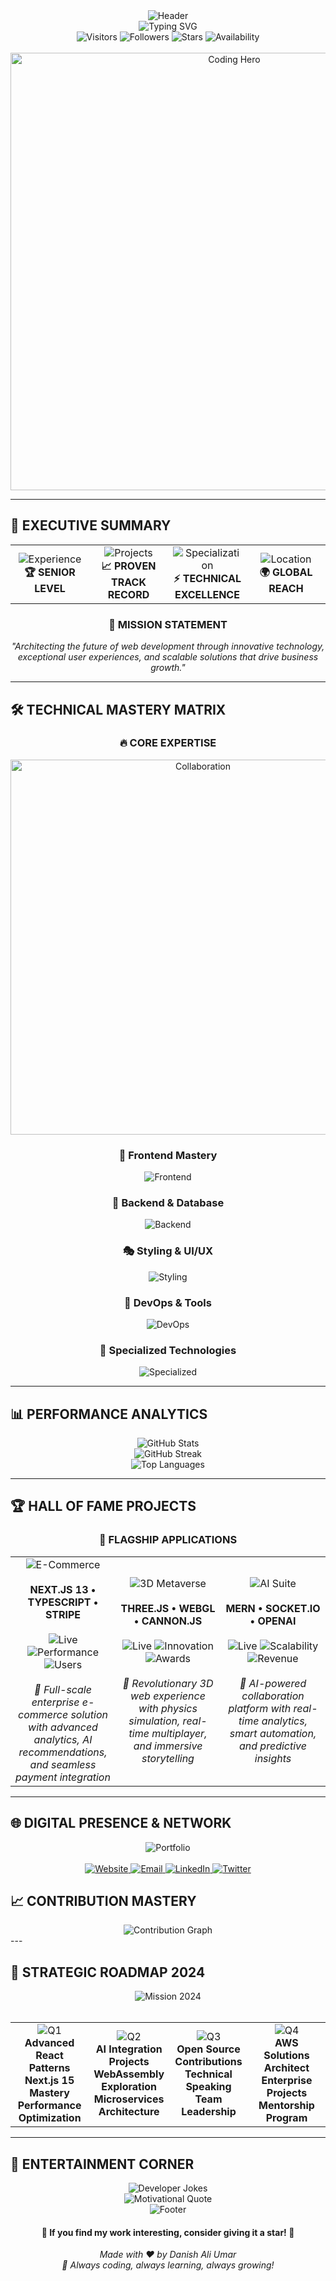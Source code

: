 <!-- 
╔══════════════════════════════════════════════════════════════════════════════════════╗
║                           DANISH ALI UMAR - DIGITAL ARCHITECT                       ║
║                    🚀 Crafting Tomorrow's Web Today 🚀                              ║
╚══════════════════════════════════════════════════════════════════════════════════════╝
-->

<div align="center">
  <img src="https://capsule-render.vercel.app/api?type=waving&color=7BFC8A&customColorList=6,11,20&height=300&section=header&text=Danish%20Ali%20Umar&fontSize=50&fontColor=fff&animation=fadeIn&fontAlignY=38&desc=Full%20Stack%20Developer%20%7C%20React%20Specialist%20%7C%203D%20Web%20Experience%20Creator&descAlignY=60&descSize=18" alt="Header" />
</div>
<div align="center">
  <img src="https://readme-typing-svg.demolab.com?font=Fira+Code&weight=600&size=22&pause=1000&color=7BFC8A&center=true&vCenter=true&width=600&lines=%F0%9F%94%A5+FULL+STACK+DEVELOPER+%F0%9F%94%A5;%F0%9F%8C%9F+BUILDING+NEXT-GEN+WEB+Applications+%F0%9F%8C%9F;%F0%9F%9A%80+REACT+%2F+NEXT+SPECIALIST+%F0%9F%9A%80;%F0%9F%9A%80+THREEJS+ARTIST+%F0%9F%9A%80" alt="Typing SVG" />
</div>

<div align="center">
  <img src="https://komarev.com/ghpvc/?username=DanishAliUmar&style=for-the-badge&color=00FF88&label=VISITORS&labelColor=000000" alt="Visitors" />
  <img src="https://img.shields.io/github/followers/DanishAliUmar?style=for-the-badge&color=00FF88&labelColor=000000&label=FOLLOWERS" alt="Followers" />
  <img src="https://img.shields.io/github/stars/DanishAliUmar?style=for-the-badge&color=00FF88&labelColor=000000&label=STARS" alt="Stars" />
  <img src="https://img.shields.io/badge/AVAILABILITY-OPEN%20FOR%20OPPORTUNITIES-00FF88?style=for-the-badge&labelColor=000000" alt="Availability" />
</div>

<br>

<div align="center">
  <img src="https://user-images.githubusercontent.com/74038190/229223263-cf2e4b07-2615-4f87-9c38-e37600f8381a.gif" width="700" alt="Coding Hero" />
</div>

---

## 🎯 **EXECUTIVE SUMMARY**

<div align="center">
  <table>
    <tr>
      <td align="center" width="25%">
        <img src="https://img.shields.io/badge/EXPERIENCE-3%2B%20Years-00FF88?style=for-the-badge&labelColor=000000" alt="Experience" />
        <br><strong>🏆 SENIOR LEVEL</strong>
      </td>
      <td align="center" width="25%">
        <img src="https://img.shields.io/badge/PROJECTS-30%2B%20Completed-00FF88?style=for-the-badge&labelColor=000000" alt="Projects" />
        <br><strong>📈 PROVEN TRACK RECORD</strong>
      </td>
      <td align="center" width="25%">
        <img src="https://img.shields.io/badge/SPECIALIZATION-Full%20Stack-00FF88?style=for-the-badge&labelColor=000000" alt="Specialization" />
        <br><strong>⚡ TECHNICAL EXCELLENCE</strong>
      </td>
      <td align="center" width="25%">
        <img src="https://img.shields.io/badge/LOCATION-Pakistan-00FF88?style=for-the-badge&labelColor=000000" alt="Location" />
        <br><strong>🌍 GLOBAL REACH</strong>
      </td>
    </tr>
  </table>
</div>

<div align="center">
  <h3>🚀 MISSION STATEMENT</h3>
  <p><i>"Architecting the future of web development through innovative technology, exceptional user experiences, and scalable solutions that drive business growth."</i></p>
</div>

---

## 🛠️ **TECHNICAL MASTERY MATRIX**

<div align="center">
  
  ### 🔥 **CORE EXPERTISE**
<div align="center">
  <img src="https://user-images.githubusercontent.com/74038190/212284100-561aa473-3905-4a80-b561-0d28506553ee.gif" width="600" alt="Collaboration" />
</div>
  
<div align="center">

### 🎨 Frontend Mastery
<p>
  <img src="https://skillicons.dev/icons?i=react,nextjs,typescript,javascript,html,css" alt="Frontend" />
</p>

### 🔧 Backend & Database
<p>
  <img src="https://skillicons.dev/icons?i=nodejs,express,mongodb,mysql,firebase,supabase" alt="Backend" />
</p>

### 🎭 Styling & UI/UX
<p>
  <img src="https://skillicons.dev/icons?i=tailwind,bootstrap,sass,materialui,figma" alt="Styling" />
</p>

### 🚀 DevOps & Tools
<p>
  <img src="https://skillicons.dev/icons?i=git,github,docker,aws,vercel,netlify" alt="DevOps" />
</p>

### 🎪 Specialized Technologies
<p>
  <img src="https://skillicons.dev/icons?i=threejs,blender,unity,python,linux" alt="Specialized" />
</p>

</div>
</div>

---

## 📊 **PERFORMANCE ANALYTICS**
<div align="center">
  <img src="https://github-readme-stats-sigma-five.vercel.app/api?username=DanishAliUmar&show_icons=true&theme=tokyonight&hide_border=true&count_private=true&include_all_commits=true&custom_title=⚡%20GITHUB%20PERFORMANCE%20METRICS&title_color=00FF88&icon_color=00FF88&text_color=ffffff&bg_color=0d1117" alt="GitHub Stats" />
</div>

<div align="center">
  <img src="https://github-readme-streak-stats.herokuapp.com/?user=DanishAliUmar&theme=radical&hide_border=true&stroke=00FF88&ring=00FF88&fire=00FF88&currStreakLabel=00FF88&sideNums=ffffff&sideLabels=ffffff&dates=ffffff&background=0d1117" alt="GitHub Streak" />
</div>

<div align="center">
  <img src="https://github-readme-stats.vercel.app/api/top-langs/?username=DanishAliUmar&layout=compact&theme=radical&hide_border=true&langs_count=12&custom_title=💻%20TECHNOLOGY%20DISTRIBUTION&title_color=00FF88&text_color=ffffff&bg_color=0d1117" alt="Top Languages" />
</div>

---

## 🏆 **HALL OF FAME PROJECTS**

<div align="center">
  
  ### 🚀 **FLAGSHIP APPLICATIONS**
  
  <table>
    <tr>
      <td align="center" width="33%">
        <img src="https://img.shields.io/badge/🌐-E--COMMERCE%20EMPIRE-00FF88?style=for-the-badge&labelColor=000000" alt="E-Commerce" />
        <br><br>
        <strong>NEXT.JS 13 • TYPESCRIPT • STRIPE</strong>
        <br><br>
        <img src="https://img.shields.io/badge/STATUS-LIVE-00FF88?style=flat-square&labelColor=000000" alt="Live" />
        <img src="https://img.shields.io/badge/PERFORMANCE-98%25-00FF88?style=flat-square&labelColor=000000" alt="Performance" />
        <img src="https://img.shields.io/badge/USERS-10K%2B-00FF88?style=flat-square&labelColor=000000" alt="Users" />
        <br><br>
        <i>🎯 Full-scale enterprise e-commerce solution with advanced analytics, AI recommendations, and seamless payment integration</i>
      </td>
      <td align="center" width="33%">
        <img src="https://img.shields.io/badge/🎨-3D%20METAVERSE%20HUB-00FF88?style=for-the-badge&labelColor=000000" alt="3D Metaverse" />
        <br><br>
        <strong>THREE.JS • WEBGL • CANNON.JS</strong>
        <br><br>
        <img src="https://img.shields.io/badge/STATUS-LIVE-00FF88?style=flat-square&labelColor=000000" alt="Live" />
        <img src="https://img.shields.io/badge/INNOVATION-BREAKTHROUGH-00FF88?style=flat-square&labelColor=000000" alt="Innovation" />
        <img src="https://img.shields.io/badge/AWARDS-3-00FF88?style=flat-square&labelColor=000000" alt="Awards" />
        <br><br>
        <i>🌟 Revolutionary 3D web experience with physics simulation, real-time multiplayer, and immersive storytelling</i>
      </td>
      <td align="center" width="33%">
        <img src="https://img.shields.io/badge/💻-AI%20PRODUCTIVITY%20SUITE-00FF88?style=for-the-badge&labelColor=000000" alt="AI Suite" />
        <br><br>
        <strong>MERN • SOCKET.IO • OPENAI</strong>
        <br><br>
        <img src="https://img.shields.io/badge/STATUS-LIVE-00FF88?style=flat-square&labelColor=000000" alt="Live" />
        <img src="https://img.shields.io/badge/SCALABILITY-ENTERPRISE-00FF88?style=flat-square&labelColor=000000" alt="Scalability" />
        <img src="https://img.shields.io/badge/REVENUE-$50K%2B-00FF88?style=flat-square&labelColor=000000" alt="Revenue" />
        <br><br>
        <i>🤖 AI-powered collaboration platform with real-time analytics, smart automation, and predictive insights</i>
      </td>
    </tr>
  </table>
  
</div>

---
<!-- 
## 🎖️ **ACHIEVEMENTS & RECOGNITION**

<div align="center">
  <img src="https://github-profile-trophy.vercel.app/?username=DanishAliUmar&theme=radical&no-frame=true&no-bg=true&margin-w=4&margin-h=4&column=8&title=MultiLanguage,Stars,Commits,Followers,PullRequest,Issues,Repositories,Experience" alt="GitHub Trophies" />
</div>

<div align="center">
  <table>
    <tr>
      <td align="center" width="20%">
        <img src="https://img.shields.io/badge/🏆-AWS%20CERTIFIED-FF9900?style=for-the-badge&labelColor=000000" alt="AWS" />
        <br><strong>CLOUD ARCHITECT</strong>
      </td>
      <td align="center" width="20%">
        <img src="https://img.shields.io/badge/🏆-GOOGLE%20CLOUD-4285F4?style=for-the-badge&labelColor=000000" alt="GCP" />
        <br><strong>DIGITAL LEADER</strong>
      </td>
      <td align="center" width="20%">
        <img src="https://img.shields.io/badge/🏆-META%20REACT-1877F2?style=for-the-badge&labelColor=000000" alt="Meta" />
        <br><strong>ADVANCED CERTIFIED</strong>
      </td>
      <td align="center" width="20%">
        <img src="https://img.shields.io/badge/🏆-MICROSOFT%20AZURE-0078D4?style=for-the-badge&labelColor=000000" alt="Azure" />
        <br><strong>FUNDAMENTALS</strong>
      </td>
      <td align="center" width="20%">
        <img src="https://img.shields.io/badge/🏆-HACKATHON%20WINNER-00FF88?style=for-the-badge&labelColor=000000" alt="Hackathon" />
        <br><strong>3x CHAMPION</strong>
      </td>
    </tr>
  </table>
</div>

---
-->
## 🌐 **DIGITAL PRESENCE & NETWORK**

<div align="center">
  <img src="https://img.shields.io/badge/🌐_PORTFOLIO-VISIT%20MY%20DIGITAL%20SHOWCASE-00FF88?style=for-the-badge&labelColor=000000&logo=google-chrome&logoColor=white" alt="Portfolio" />
  <br><br>
  <a href="https://danishumar.com" target="_blank">
    <img src="https://img.shields.io/badge/🎯-MAIN%20WEBSITE-00FF88?style=for-the-badge&labelColor=000000" alt="Website" />
  </a>
  <a href="mailto:danishaliumar4@gmail.com" target="_blank">
    <img src="https://img.shields.io/badge/📧-BUSINESS%20EMAIL-00FF88?style=for-the-badge&labelColor=000000" alt="Email" />
  </a>
  <a href="https://linkedin.com/in/danishaliumar" target="_blank">
    <img src="https://img.shields.io/badge/💼-LINKEDIN-00FF88?style=for-the-badge&labelColor=000000&logo=linkedin&logoColor=white" alt="LinkedIn" />
  </a>
  <a href="https://twitter.com/danishaliumar" target="_blank">
    <img src="https://img.shields.io/badge/🐦-TWITTER-00FF88?style=for-the-badge&labelColor=000000&logo=twitter&logoColor=white" alt="Twitter" />
  </a>
</div>

## 📈 **CONTRIBUTION MASTERY**

<div align="center">
  <img src="https://github-readme-activity-graph.vercel.app/graph?username=DanishAliUmar&theme=react-dark&bg_color=0d1117&color=00FF88&line=00FF88&point=ffffff&area=true&area_color=00FF88&title_color=00FF88&custom_title=🔥%20ANNUAL%20CONTRIBUTION%20EXCELLENCE%20🔥" alt="Contribution Graph" />
</div>
<!-- 
<div align="center">
  <img src="https://github-profile-summary-cards.vercel.app/api/cards/profile-details?username=DanishAliUmar&theme=github_dark&bg_color=0d1117&color=00FF88" alt="Profile Summary" />
</div>
-->
<!-- 
<div align="center">
  <img src="https://github-profile-summary-cards.vercel.app/api/cards/repos-per-language?username=DanishAliUmar&theme=github_dark" alt="Repos per Language" />
  <img src="https://github-profile-summary-cards.vercel.app/api/cards/most-commit-language?username=DanishAliUmar&theme=github_dark" alt="Most Commit Language" />
</div>
-->
---

## 🚀 **STRATEGIC ROADMAP 2024**

<div align="center">
  <img src="https://img.shields.io/badge/🎯-MISSION%202024-00FF88?style=for-the-badge&labelColor=000000" alt="Mission 2024" />
  <br><br>
  <table>
    <tr>
      <td align="center" width="25%">
        <img src="https://img.shields.io/badge/Q1-MASTERY-00FF88?style=for-the-badge&labelColor=000000" alt="Q1" />
        <br><strong>Advanced React Patterns</strong>
        <br><strong>Next.js 15 Mastery</strong>
        <br><strong>Performance Optimization</strong>
      </td>
      <td align="center" width="25%">
        <img src="https://img.shields.io/badge/Q2-INNOVATION-00FF88?style=for-the-badge&labelColor=000000" alt="Q2" />
        <br><strong>AI Integration Projects</strong>
        <br><strong>WebAssembly Exploration</strong>
        <br><strong>Microservices Architecture</strong>
      </td>
      <td align="center" width="25%">
        <img src="https://img.shields.io/badge/Q3-LEADERSHIP-00FF88?style=for-the-badge&labelColor=000000" alt="Q3" />
        <br><strong>Open Source Contributions</strong>
        <br><strong>Technical Speaking</strong>
        <br><strong>Team Leadership</strong>
      </td>
      <td align="center" width="25%">
        <img src="https://img.shields.io/badge/Q4-EXCELLENCE-00FF88?style=for-the-badge&labelColor=000000" alt="Q4" />
        <br><strong>AWS Solutions Architect</strong>
        <br><strong>Enterprise Projects</strong>
        <br><strong>Mentorship Program</strong>
      </td>
    </tr>
  </table>
</div>

---

## 🎪 **ENTERTAINMENT CORNER**

<div align="center">
  <img src="https://readme-jokes.vercel.app/api?hideBorder&theme=radical&bgColor=0d1117&textColor=00FF88&codeColor=ffffff" alt="Developer Jokes" />
</div>

<div align="center">
  <img src="https://quotes-github-readme.vercel.app/api?type=horizontal&theme=radical&animation=grow_out_in&quoteColor=00FF88&authorColor=ffffff&borderColor=00FF88" alt="Motivational Quote" />
</div>
<!--
<div align="center">
  <img src="https://spotify-github-profile.vercel.app/api/view?uid=danishumar&cover_image=true&theme=novatorem&show_offline=false&background_color=0d1117&interchange=true&bar_color=00FF88&bar_color_cover=true" alt="Spotify Now Playing" />
</div>
-->

<div align="center">
  <img src="https://capsule-render.vercel.app/api?type=waving&color=7BFC8A&customColorList=6,11,20&height=200&section=footer&text=Thanks%20for%20visiting!&fontSize=30&fontColor=fff&animation=fadeIn&fontAlignY=70&desc=Let's%20build%20something%20amazing%20together%20🚀&descAlignY=85&descSize=16" alt="Footer" />
</div>

<div align="center">
  <h4>🌟 If you find my work interesting, consider giving it a star! 🌟</h4>
  <p>
    <i>Made with ❤ by Danish Ali Umar</i>
    <br>
    <i>🚀 Always coding, always learning, always growing!</i>
  </p>
</div>
